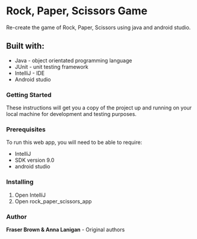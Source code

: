 # Rock, Paper, Scissors Game

Re-create the game of Rock, Paper, Scissors using java and android studio.

## Built with:

- Java - object orientated programming language
- JUnit - unit testing framework
- IntelliJ - IDE
- Android studio

### Getting Started

These instructions will get you a copy of the project up and running on your local machine for development and testing purposes.

### Prerequisites

To run this web app, you will need to be able to require:

- IntelliJ
- SDK version 9.0
- android studio

### Installing

1. Open IntelliJ
2. Open rock_paper_scissors_app

### Author
**Fraser Brown & Anna Lanigan** - Original authors
